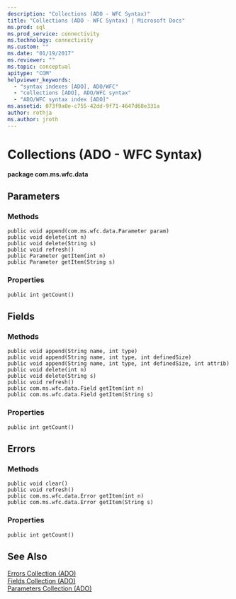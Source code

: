 ```yaml
---
description: "Collections (ADO - WFC Syntax)"
title: "Collections (ADO - WFC Syntax) | Microsoft Docs"
ms.prod: sql
ms.prod_service: connectivity
ms.technology: connectivity
ms.custom: ""
ms.date: "01/19/2017"
ms.reviewer: ""
ms.topic: conceptual
apitype: "COM"
helpviewer_keywords: 
  - "syntax indexes [ADO], ADO/WFC"
  - "collections [ADO], ADO/WFC syntax"
  - "ADO/WFC syntax index [ADO]"
ms.assetid: 073f9a0e-c755-42dd-9f71-4647d68e331a
author: rothja
ms.author: jroth
---
```

# Collections (ADO - WFC Syntax)
**package com.ms.wfc.data**  
  
## Parameters  
  
### Methods  
  
```  
public void append(com.ms.wfc.data.Parameter param)  
public void delete(int n)  
public void delete(String s)  
public void refresh()  
public Parameter getItem(int n)  
public Parameter getItem(String s)  
```  
  
### Properties  
  
```  
public int getCount()  
```  
  
## Fields  
  
### Methods  
  
```  
public void append(String name, int type)  
public void append(String name, int type, int definedSize)  
public void append(String name, int type, int definedSize, int attrib)  
public void delete(int n)  
public void delete(String s)  
public void refresh()  
public com.ms.wfc.data.Field getItem(int n)  
public com.ms.wfc.data.Field getItem(String s)  
```  
  
### Properties  
  
```  
public int getCount()  
```  
  
## Errors  
  
### Methods  
  
```  
public void clear()  
public void refresh()  
public com.ms.wfc.data.Error getItem(int n)  
public com.ms.wfc.data.Error getItem(String s)  
```  
  
### Properties  
  
```  
public int getCount()  
```  
  
## See Also  
 [Errors Collection (ADO)](./errors-collection-ado.md)   
 [Fields Collection (ADO)](./fields-collection-ado.md)   
 [Parameters Collection (ADO)](./parameters-collection-ado.md)